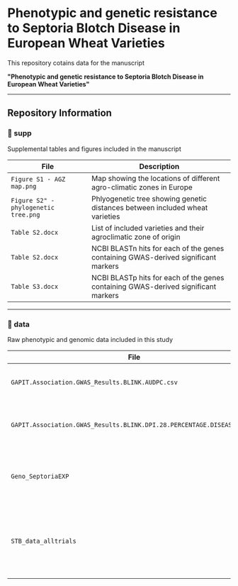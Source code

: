 # Phenotypic and genetic resistance to Septoria Blotch Disease in European Wheat Varieties

This repository cotains data for the manuscript

**"Phenotypic and genetic resistance to Septoria Blotch Disease in European Wheat Varieties"**

---

## Repository Information

### 📁 supp

Supplemental tables and figures included in the manuscript

| File | Description|
|------|------------|
| `Figure S1 - AGZ map.png` | Map showing the locations of different agro-climatic zones in Europe |
| `Figure S2" - phylogenetic tree.png` | Phlyogenetic tree showing genetic distances between included wheat varieties |
| `Table S2.docx` | List of included varieties and their agroclimatic zone of origin |
| `Table S2.docx` | NCBI BLASTn hits for each of the genes containing GWAS-derived significant markers |
| `Table S3.docx` | NCBI BLASTp hits for each of the genes containing GWAS-derived significant markers |

---

### 📁 data

Raw phenotypic and genomic data included in this study

| File | Description |
|------|-------------|
| `GAPIT.Association.GWAS_Results.BLINK.AUDPC.csv` | GWAS results for the trait AUDPC |
| `GAPIT.Association.GWAS_Results.BLINK.DPI.28.PERCENTAGE.DISEASED.AREA` | GWAS results for the trait diseased leaf area |
| `Geno_SeptoriaEXP` | Allele frequency for each variety-SNP combination |
| `STB_data_alltrials` | Raw phenotype data for all varieties and traits across all replicate trials |
